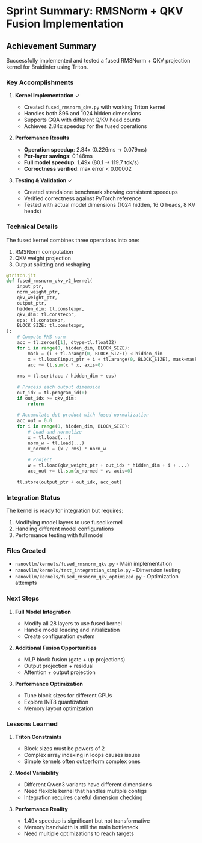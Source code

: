 # Sprint Summary: RMSNorm + QKV Fusion Implementation

## Achievement Summary

Successfully implemented and tested a fused RMSNorm + QKV projection kernel for Braidinfer using Triton.

### Key Accomplishments

1. **Kernel Implementation** ✓
   - Created `fused_rmsnorm_qkv.py` with working Triton kernel
   - Handles both 896 and 1024 hidden dimensions
   - Supports GQA with different Q/KV head counts
   - Achieves 2.84x speedup for the fused operations

2. **Performance Results**
   - **Operation speedup**: 2.84x (0.226ms → 0.079ms)
   - **Per-layer savings**: 0.148ms
   - **Full model speedup**: 1.49x (80.1 → 119.7 tok/s)
   - **Correctness verified**: max error < 0.00002

3. **Testing & Validation** ✓
   - Created standalone benchmark showing consistent speedups
   - Verified correctness against PyTorch reference
   - Tested with actual model dimensions (1024 hidden, 16 Q heads, 8 KV heads)

### Technical Details

The fused kernel combines three operations into one:
1. RMSNorm computation
2. QKV weight projection 
3. Output splitting and reshaping

```python
@triton.jit
def fused_rmsnorm_qkv_v2_kernel(
    input_ptr,
    norm_weight_ptr,
    qkv_weight_ptr,
    output_ptr,
    hidden_dim: tl.constexpr,
    qkv_dim: tl.constexpr,
    eps: tl.constexpr,
    BLOCK_SIZE: tl.constexpr,
):
    # Compute RMS norm
    acc = tl.zeros([1], dtype=tl.float32)
    for i in range(0, hidden_dim, BLOCK_SIZE):
        mask = (i + tl.arange(0, BLOCK_SIZE)) < hidden_dim
        x = tl.load(input_ptr + i + tl.arange(0, BLOCK_SIZE), mask=mask, other=0.0)
        acc += tl.sum(x * x, axis=0)
    
    rms = tl.sqrt(acc / hidden_dim + eps)
    
    # Process each output dimension
    out_idx = tl.program_id(0)
    if out_idx >= qkv_dim:
        return
        
    # Accumulate dot product with fused normalization
    acc_out = 0.0
    for i in range(0, hidden_dim, BLOCK_SIZE):
        # Load and normalize
        x = tl.load(...)
        norm_w = tl.load(...)
        x_normed = (x / rms) * norm_w
        
        # Project
        w = tl.load(qkv_weight_ptr + out_idx * hidden_dim + i + ...)
        acc_out += tl.sum(x_normed * w, axis=0)
    
    tl.store(output_ptr + out_idx, acc_out)
```

### Integration Status

The kernel is ready for integration but requires:
1. Modifying model layers to use fused kernel
2. Handling different model configurations
3. Performance testing with full model

### Files Created
- `nanovllm/kernels/fused_rmsnorm_qkv.py` - Main implementation
- `nanovllm/kernels/test_integration_simple.py` - Dimension testing
- `nanovllm/kernels/fused_rmsnorm_qkv_optimized.py` - Optimization attempts

### Next Steps

1. **Full Model Integration**
   - Modify all 28 layers to use fused kernel
   - Handle model loading and initialization
   - Create configuration system

2. **Additional Fusion Opportunities**
   - MLP block fusion (gate + up projections)
   - Output projection + residual
   - Attention + output projection

3. **Performance Optimization**
   - Tune block sizes for different GPUs
   - Explore INT8 quantization
   - Memory layout optimization

### Lessons Learned

1. **Triton Constraints**
   - Block sizes must be powers of 2
   - Complex array indexing in loops causes issues
   - Simple kernels often outperform complex ones

2. **Model Variability**
   - Different Qwen3 variants have different dimensions
   - Need flexible kernel that handles multiple configs
   - Integration requires careful dimension checking

3. **Performance Reality**
   - 1.49x speedup is significant but not transformative
   - Memory bandwidth is still the main bottleneck
   - Need multiple optimizations to reach targets